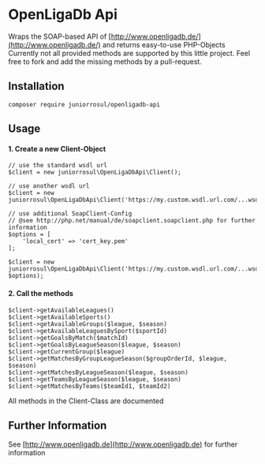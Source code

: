 # OpenLigaDb Api

Wraps the SOAP-based API of [http://www.openligadb.de/](http://www.openligadb.de/) and returns easy-to-use PHP-Objects
Currently not all provided methods are supported by this little project. Feel free to fork and add the missing methods by a pull-request.

## Installation

    composer require juniorrosul/openligadb-api

## Usage

#### 1. Create a new Client-Object

    // use the standard wsdl url
    $client = new juniorrosul\OpenLigaDbApi\Client();

    // use another wsdl url
    $client = new juniorrosul\OpenLigaDbApi\Client('https://my.custom.wsdl.url.com/...wsdl');

    // use additional SoapClient-Config
    // @see http://php.net/manual/de/soapclient.soapclient.php for further information
    $options = [
        'local_cert' => 'cert_key.pem'
    ];

    $client = new juniorrosul\OpenLigaDbApi\Client('https://my.custom.wsdl.url.com/...wsdl', $options);

#### 2. Call the methods

    $client->getAvailableLeagues()
    $client->getAvailableSports()
    $client->getAvailableGroups($league, $season)
    $client->getAvailableLeaguesBySport($sportId)
    $client->getGoalsByMatch($matchId)
    $client->getGoalsByLeagueSeason($league, $season)
    $client->getCurrentGroup($league)
    $client->getMatchesByGroupLeagueSeason($groupOrderId, $league, $season)
    $client->getMatchesByLeagueSeason($league, $season)
    $client->getTeamsByLeagueSeason($league, $season)
    $client->getMatchesByTeams($teamId1, $teamId2)

All methods in the Client-Class are documented

## Further Information

See [http://www.openligadb.de](http://www.openligadb.de) for further information
